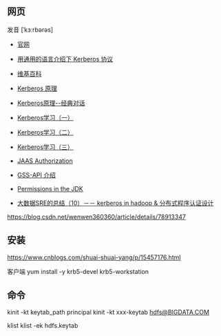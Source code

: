 
## 网页

发音 [ˈkɜːrbərəs]

- [官网](http://web.mit.edu/kerberos/www/index.html)
- [用通用的语言介绍下 Kerberos 协议](https://www.zhihu.com/question/22177404)
- [维基百科](https://zh.wikipedia.org/wiki/Kerberos)
- [Kerberos 原理](https://juejin.cn/post/6844903955416219661)
- [Kerberos原理--经典对话](https://mp.weixin.qq.com/s?__biz=MzU3MTc1NzU0Mg==&mid=2247483805&idx=1&sn=63a8910486a5dcbba011323269e7e190&scene=19#wechat_redirect)
- [Kerberos学习（一）](https://blog.51cto.com/slaytanic/2102931)
- [Kerberos学习（二）](https://blog.51cto.com/slaytanic/2103097)
- [Kerberos学习（三）](https://blog.51cto.com/slaytanic/2110967)

- [JAAS Authorization](https://docs.oracle.com/javase/8/docs/technotes/guides/security/jgss/tutorials/AcnAndAzn.html)
- [GSS-API 介绍](https://docs.oracle.com/cd/E19253-01/819-7056/overview-19/index.html)
- [Permissions in the JDK](https://docs.oracle.com/en/java/javase/15/security/permissions-jdk1.html#GUID-1E8E213A-D7F2-49F1-A2F0-EFB3397A8C95)

- [大数据SRE的总结（10）－－ kerberos in hadoop & 分布式程序认证设计](https://zhuanlan.zhihu.com/p/34556597)


https://blog.csdn.net/wenwen360360/article/details/78913347


## 安装

https://www.cnblogs.com/shuai-shuai-yang/p/15457176.html

客户端
yum install -y krb5-devel krb5-workstation


## 命令

kinit -kt keytab_path principal
kinit -kt xxx-keytab hdfs@BIGDATA.COM

klist
klist -ek hdfs.keytab